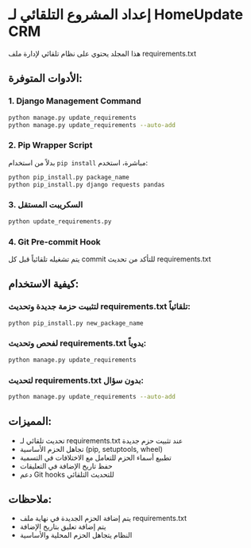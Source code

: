 # إعداد المشروع التلقائي لـ HomeUpdate CRM

هذا المجلد يحتوي على نظام تلقائي لإدارة ملف requirements.txt

## الأدوات المتوفرة:

### 1. Django Management Command
```bash
python manage.py update_requirements
python manage.py update_requirements --auto-add
```

### 2. Pip Wrapper Script
بدلاً من استخدام `pip install` مباشرة، استخدم:
```bash
python pip_install.py package_name
python pip_install.py django requests pandas
```

### 3. السكريبت المستقل
```bash
python update_requirements.py
```

### 4. Git Pre-commit Hook
يتم تشغيله تلقائياً قبل كل commit للتأكد من تحديث requirements.txt

## كيفية الاستخدام:

### لتثبيت حزمة جديدة وتحديث requirements.txt تلقائياً:
```bash
python pip_install.py new_package_name
```

### لفحص وتحديث requirements.txt يدوياً:
```bash
python manage.py update_requirements
```

### لتحديث requirements.txt بدون سؤال:
```bash
python manage.py update_requirements --auto-add
```

## المميزات:
- تحديث تلقائي لـ requirements.txt عند تثبيت حزم جديدة
- تجاهل الحزم الأساسية (pip, setuptools, wheel)
- تطبيع أسماء الحزم للتعامل مع الاختلافات في التسمية
- حفظ تاريخ الإضافة في التعليقات
- دعم Git hooks للتحديث التلقائي

## ملاحظات:
- يتم إضافة الحزم الجديدة في نهاية ملف requirements.txt
- يتم إضافة تعليق بتاريخ الإضافة
- النظام يتجاهل الحزم المحلية والأساسية
